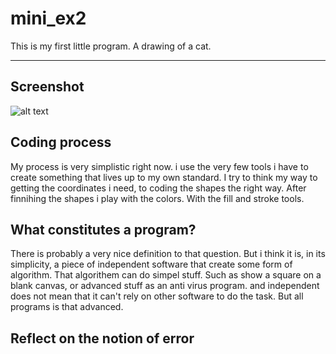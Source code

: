 # mini_ex2
This is my first little program. A drawing of a cat.
***
## Screenshot
![alt text]()

## Coding process
My process is very simplistic right now. i use the very few tools i have to create something that lives up to my own standard.
I try to think my way to getting the coordinates i need, to coding the shapes the right way. After finnihing the shapes i play
with the colors. With the fill and stroke tools.

## What constitutes a program?
There is probably a very nice definition to that question. But i think it is, in its simplicity, a piece of independent software that create some form of algorithm. That algorithem can do simpel stuff. Such as show a square on a blank canvas, or advanced stuff as an anti virus program. and independent does not mean that it can't rely on other software to do the task. But all programs is that advanced.

## Reflect on the notion of error
